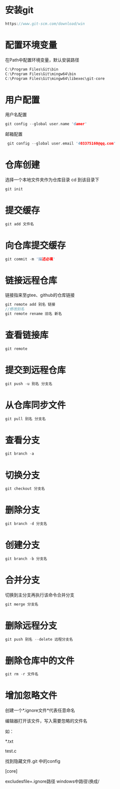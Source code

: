 # 安装git

```c
https://www.git-scm.com/download/win
```

# 配置环境变量

在Path中配置环境变量，默认安装路径

```c
C:\Program Files\Git\bin
C:\Program Files\Git\mingw64\bin
C:\Program Files\Git\mingw64\libexec\git-core
```

# 用户配置

用户名配置

```c
git config --global user.name 'damer'
```

邮箱配置

```c
 git config --global user.email '403375160@qq.com'
```

# 仓库创建

选择一个本地文件夹作为仓库目录 cd 到该目录下

```c
git init
```

# 提交缓存

```c
git add 文件名
```

# 向仓库提交缓存

```c
git commit -m '描述必填'
```

# 链接远程仓库

链接指来至gtee、github的仓库链接

```c
git remote add 别名 链接
//修改别名
git remote rename 旧名 新名
```

# 查看链接库

```c
git remote
```

# 提交到远程仓库

```c
git push -u 别名 分支名
```

# 从仓库同步文件

```c
git pull 别名 分支名
```

# 查看分支

```c
git branch -a
```

# 切换分支

```c
git checkout 分支名
```

# 删除分支

```c
git branch -d 分支名
```

# 创建分支

```c
git branch -b 分支名
```

# 合并分支

切换到主分支再执行该命令合并分支

```c
git merge 分支名
```

# 删除远程分支

```c
git push 别名 --delete 远程分支名
```

# 删除仓库中的文件

```c
git rm -r 文件名
```

# 增加忽略文件

创建一个*.ignore文件\*代表任意命名

编辑器打开该文件，写入需要忽略的文件名

如：

*.txt

test.c

找到隐藏文件.git 中的config 

[core]

excludesfile=.ignore路径 windows中路径\换成/